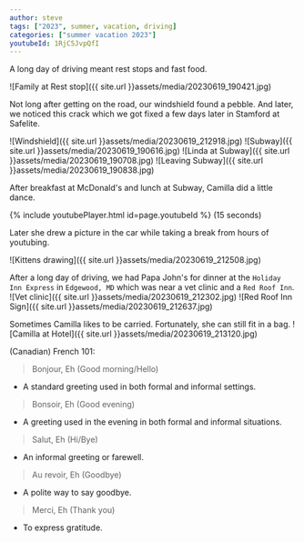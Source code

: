 ```yaml
---
author: steve
tags: ["2023", summer, vacation, driving]
categories: ["summer vacation 2023"]
youtubeId: 1RjC5JvpQfI
---
```

A long day of driving meant rest stops and fast food.

![Family at Rest stop]({{ site.url }}assets/media/20230619_190421.jpg)

Not long after getting on the road, our windshield found a pebble. And later, we noticed this crack which we got fixed a few days later in Stamford at Safelite.


![Windshield]({{ site.url }}assets/media/20230619_212918.jpg)
![Subway]({{ site.url }}assets/media/20230619_190616.jpg)
![Linda at Subway]({{ site.url }}assets/media/20230619_190708.jpg)
![Leaving Subway]({{ site.url }}assets/media/20230619_190838.jpg)

After breakfast at McDonald's and lunch at Subway, Camilla did a little dance.

{% include youtubePlayer.html id=page.youtubeId %}
(15 seconds)

Later she drew a picture in the car while taking a break from hours of youtubing.

![Kittens drawing]({{ site.url }}assets/media/20230619_212508.jpg)

After a long day of driving, we had Papa John's for dinner at the `Holiday Inn Express` in `Edgewood, MD` which was near a vet clinic and a `Red Roof Inn`.
![Vet clinic]({{ site.url }}assets/media/20230619_212302.jpg)
![Red Roof Inn Sign]({{ site.url }}assets/media/20230619_212637.jpg)

Sometimes Camilla likes to be carried. Fortunately, she can still fit in a bag.
![Camilla at Hotel]({{ site.url }}assets/media/20230619_213120.jpg)

(Canadian) French 101:
> Bonjour, Eh (Good morning/Hello) 
- A standard greeting used in both formal and informal settings.
> Bonsoir, Eh (Good evening) 
- A greeting used in the evening in both formal and informal situations.
> Salut, Eh (Hi/Bye) 
- An informal greeting or farewell.
> Au revoir, Eh (Goodbye) 
- A polite way to say goodbye.
> Merci, Eh (Thank you) 
- To express gratitude.

